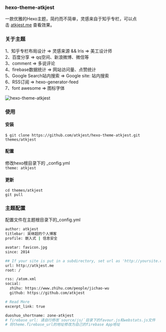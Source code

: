 ### hexo-theme-atkjest
一款优雅的Hexo主题，简约而不简单，灵感来自于知乎专栏，可以点击&nbsp;[atkjest.me](http://atkjest.me)&nbsp;查看效果。

### 关于主题
1、知乎专栏布局设计 => 灵感来源 && Iris => 美工设计师 <br/>
2、百度分享 => qq空间、新浪微博、微信等 <br/>
3、comment => 多说评论 <br/>
4、firebase数据统计 => 网站访问量、点赞统计 <br/>
5、Google Search站内搜索 => Google site: 站内搜索 <br/>
6、RSS订阅 => hexo-generator-feed <br/>
7、font awesome => 图标字体 <br/>

![hexo-theme-atkjest](http://7xot8c.com1.z0.glb.clouddn.com/2016-03-18-094045_1366x768_scrot.png)

### 使用
#### 安装
`$ git clone https://github.com/atkjest/hexo-theme-atkjest.git themes/atkjest`
#### 配置
修改hexo根目录下的 _config.yml <br/>
`theme: atkjest`
#### 更新
`cd themes/atkjest` <br/>
`git pull`

### 主题配置
配置文件在主题根目录下的_config.yml
```bash
author: atkjest
titlebar: 吴继超的个人博客
profile: 嵌入式 | 信息安全

avatar: favicon.jpg
since: 2014

## If your site is put in a subdirectory, set url as 'http://yoursite.com/child' and root as '/child/'
url: http://atkjest.me
root: /

rss: /atom.xml
social:
  zhihu: https://www.zhihu.com/people/jichao-wu
  github: https://github.com/atkjest

# Read More
excerpt_link: true

duoshuo_shortname: zone-atkjest
# firebase_url: 请自行修改`source/js/`目录下的favour.js和webstats.js文件
# 将theme.firebase_url的地址修改为自己的firebase App地址
```